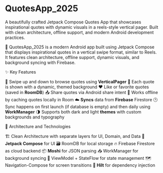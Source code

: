 # QuotesApp_2025
A beautifully crafted Jetpack Compose Quotes App that showcases inspirational quotes with dynamic visuals in a reels-style vertical pager. Built with clean architecture, offline support, and modern Android development practices.

📱 QuotesApp_2025 is a modern Android app built using Jetpack Compose that displays inspirational quotes in a vertical swipe format, similar to Reels. It features clean architecture, offline support, dynamic visuals, and background syncing with Firebase.

✨ Key Features

📜 Swipe up and down to browse quotes using **VerticalPager**
🎨 Each quote is shown with a dynamic, themed background
❤️ Like or favorite quotes (saved in **RoomDB**)
📤 Share quotes via Android share intent
📶 Works offline by caching quotes locally in Room
☁️ **Syncs** data from **Firebase** Firestore
🕒 Sync happens on first launch (if database is empty) and then daily using **WorkManager**
🌗 Supports both dark and light **themes** with custom backgrounds and typography

🧱 Architecture and Technologies

🏗️ Clean Architecture with separate layers for UI, Domain, and Data
🧩 **Jetpack Compose** for UI
🗃️ RoomDB for local storage
🔥 Firebase Firestore as cloud backend
📦 **Moshi** for JSON parsing
📥 WorkManager for background syncing
🧪 ViewModel + StateFlow for state management
🗺️ Navigation-Compose for screen transitions
🔧 **Hilt** for dependency injection
